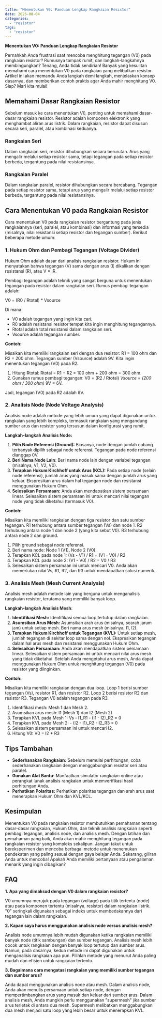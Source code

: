 ```yaml
---
title: "Menentukan V0: Panduan Lengkap Rangkaian Resistor"
date: 2025-08-04
categories: 
  - "resistor"
tags: 
  - "resistor"
---
```


**Menentukan V0: Panduan Lengkap Rangkaian Resistor**

Pernahkah Anda frustrasi saat mencoba menghitung tegangan (V0) pada rangkaian resistor? Rumusnya tampak rumit, dan langkah-langkahnya membingungkan? Tenang, Anda tidak sendirian! Banyak yang kesulitan memahami cara menentukan V0 pada rangkaian yang melibatkan resistor. Artikel ini akan memandu Anda langkah demi langkah, menjelaskan konsep dasarnya, dan memberikan contoh praktis agar Anda mahir menghitung V0. Siap? Mari kita mulai!

## Memahami Dasar Rangkaian Resistor

Sebelum masuk ke cara menentukan V0, penting untuk memahami dasar-dasar rangkaian resistor. Resistor adalah komponen elektronik yang menghambat aliran arus listrik. Dalam rangkaian, resistor dapat disusun secara seri, paralel, atau kombinasi keduanya.

### Rangkaian Seri

Dalam rangkaian seri, resistor dihubungkan secara berurutan. Arus yang mengalir melalui setiap resistor sama, tetapi tegangan pada setiap resistor berbeda, tergantung pada nilai resistansinya.

### Rangkaian Paralel

Dalam rangkaian paralel, resistor dihubungkan secara bercabang. Tegangan pada setiap resistor sama, tetapi arus yang mengalir melalui setiap resistor berbeda, tergantung pada nilai resistansinya.

## Cara Menentukan V0 pada Rangkaian Resistor

Cara menentukan V0 pada rangkaian resistor bergantung pada jenis rangkaiannya (seri, paralel, atau kombinasi) dan informasi yang tersedia (misalnya, nilai resistansi setiap resistor dan tegangan sumber). Berikut beberapa metode umum:

### 1\. Hukum Ohm dan Pembagi Tegangan (Voltage Divider)

Hukum Ohm adalah dasar dari analisis rangkaian resistor. Hukum ini menyatakan bahwa tegangan (V) sama dengan arus (I) dikalikan dengan resistansi (R), atau V = IR.

Pembagi tegangan adalah teknik yang sangat berguna untuk menentukan tegangan pada resistor dalam rangkaian seri. Rumus pembagi tegangan adalah:

V0 = (R0 / Rtotal) \* Vsource

Di mana:

- V0 adalah tegangan yang ingin kita cari.
- R0 adalah resistansi resistor tempat kita ingin menghitung tegangannya.
- Rtotal adalah total resistansi dalam rangkaian seri.
- Vsource adalah tegangan sumber.

**Contoh:**

Misalkan kita memiliki rangkaian seri dengan dua resistor: R1 = 100 ohm dan R2 = 200 ohm. Tegangan sumber (Vsource) adalah 9V. Kita ingin menentukan tegangan (V0) pada R2.

1. Hitung Rtotal: Rtotal = R1 + R2 = 100 ohm + 200 ohm = 300 ohm.
2. Gunakan rumus pembagi tegangan: V0 = (R2 / Rtotal) _Vsource = (200 ohm / 300 ohm)_ 9V = 6V.

Jadi, tegangan (V0) pada R2 adalah 6V.

### 2\. Analisis Node (Node Voltage Analysis)

Analisis node adalah metode yang lebih umum yang dapat digunakan untuk rangkaian yang lebih kompleks, termasuk rangkaian yang mengandung sumber arus dan resistor yang tersusun dalam konfigurasi yang rumit.

**Langkah-langkah Analisis Node:**

1. **Pilih Node Referensi (Ground):** Biasanya, node dengan jumlah cabang terbanyak dipilih sebagai node referensi. Tegangan pada node referensi dianggap 0V.
2. **Beri Nama Node Lain:** Beri nama node lain dengan variabel tegangan (misalnya, V1, V2, V0).
3. **Terapkan Hukum Kirchhoff untuk Arus (KCL):** Pada setiap node (selain node referensi), jumlah arus yang masuk sama dengan jumlah arus yang keluar. Ekspresikan arus dalam hal tegangan node dan resistansi menggunakan Hukum Ohm.
4. **Selesaikan Persamaan:** Anda akan mendapatkan sistem persamaan linear. Selesaikan sistem persamaan ini untuk mencari nilai tegangan node yang tidak diketahui (termasuk V0).

**Contoh:**

Misalkan kita memiliki rangkaian dengan tiga resistor dan satu sumber tegangan. R1 terhubung antara sumber tegangan (Vs) dan node 1. R2 terhubung antara node 1 dan node 2 (yang kita sebut V0). R3 terhubung antara node 2 dan ground.

1. Pilih ground sebagai node referensi.
2. Beri nama node: Node 1 (V1), Node 2 (V0).
3. Terapkan KCL pada node 1: (Vs - V1) / R1 = (V1 - V0) / R2
4. Terapkan KCL pada node 2: (V1 - V0) / R2 = V0 / R3
5. Selesaikan sistem persamaan ini untuk mencari V0. Anda akan memerlukan nilai Vs, R1, R2, dan R3 untuk mendapatkan solusi numerik.

### 3\. Analisis Mesh (Mesh Current Analysis)

Analisis mesh adalah metode lain yang berguna untuk menganalisis rangkaian resistor, terutama yang memiliki banyak loop.

**Langkah-langkah Analisis Mesh:**

1. **Identifikasi Mesh:** Identifikasi semua loop tertutup dalam rangkaian.
2. **Asumsikan Arus Mesh:** Asumsikan arah arus (misalnya, searah jarum jam) untuk setiap mesh. Beri nama arus mesh (misalnya, I1, I2).
3. **Terapkan Hukum Kirchhoff untuk Tegangan (KVL):** Untuk setiap mesh, jumlah tegangan di sekitar loop sama dengan nol. Ekspresikan tegangan dalam hal arus mesh dan resistansi menggunakan Hukum Ohm.
4. **Selesaikan Persamaan:** Anda akan mendapatkan sistem persamaan linear. Selesaikan sistem persamaan ini untuk mencari nilai arus mesh yang tidak diketahui. Setelah Anda mengetahui arus mesh, Anda dapat menggunakan Hukum Ohm untuk menghitung tegangan (V0) pada resistor yang diinginkan.

**Contoh:**

Misalkan kita memiliki rangkaian dengan dua loop. Loop 1 berisi sumber tegangan (Vs), resistor R1, dan resistor R2. Loop 2 berisi resistor R2 dan resistor R3. Tegangan V0 adalah tegangan pada R3.

1. Identifikasi mesh: Mesh 1 dan Mesh 2.
2. Asumsikan arus mesh: I1 (Mesh 1) dan I2 (Mesh 2).
3. Terapkan KVL pada Mesh 1: Vs - I1_R1 - (I1 - I2)_R2 = 0
4. Terapkan KVL pada Mesh 2: - (I2 - I1)_R2 - I2_R3 = 0
5. Selesaikan sistem persamaan ini untuk mencari I2.
6. Hitung V0: V0 = I2 \* R3

## Tips Tambahan

- **Sederhanakan Rangkaian:** Sebelum memulai perhitungan, coba sederhanakan rangkaian dengan menggabungkan resistor seri atau paralel.
- **Gunakan Alat Bantu:** Manfaatkan simulator rangkaian online atau perangkat lunak analisis rangkaian untuk memverifikasi hasil perhitungan Anda.
- **Perhatikan Polaritas:** Perhatikan polaritas tegangan dan arah arus saat menerapkan Hukum Ohm dan KVL/KCL.

## Kesimpulan

Menentukan V0 pada rangkaian resistor membutuhkan pemahaman tentang dasar-dasar rangkaian, Hukum Ohm, dan teknik analisis rangkaian seperti pembagi tegangan, analisis node, dan analisis mesh. Dengan latihan dan pemahaman yang baik, Anda akan mahir menghitung tegangan pada rangkaian resistor yang kompleks sekalipun. Jangan takut untuk bereksperimen dan mencoba berbagai metode untuk menemukan pendekatan yang paling sesuai dengan gaya belajar Anda. Sekarang, giliran Anda untuk mencoba! Apakah Anda memiliki pertanyaan atau pengalaman menarik yang ingin dibagikan?

## FAQ

**1\. Apa yang dimaksud dengan V0 dalam rangkaian resistor?**

V0 umumnya merujuk pada tegangan (voltage) pada titik tertentu (node) atau pada komponen tertentu (misalnya, resistor) dalam rangkaian listrik. "0" seringkali digunakan sebagai indeks untuk membedakannya dari tegangan lain dalam rangkaian.

**2\. Kapan saya harus menggunakan analisis node versus analisis mesh?**

Analisis node umumnya lebih mudah digunakan ketika rangkaian memiliki banyak node (titik sambungan) dan sumber tegangan. Analisis mesh lebih cocok untuk rangkaian dengan banyak loop tertutup dan sumber arus. Namun, pada dasarnya, kedua metode ini dapat digunakan untuk menganalisis rangkaian apa pun. Pilihlah metode yang menurut Anda paling mudah dan efisien untuk rangkaian tertentu.

**3\. Bagaimana cara mengatasi rangkaian yang memiliki sumber tegangan dan sumber arus?**

Anda dapat menggunakan analisis node atau mesh. Dalam analisis node, Anda akan menulis persamaan untuk setiap node, dengan mempertimbangkan arus yang masuk dan keluar dari sumber arus. Dalam analisis mesh, Anda mungkin perlu menggunakan "supermesh" jika sumber arus terletak di antara dua mesh. Supermesh melibatkan menggabungkan dua mesh menjadi satu loop yang lebih besar untuk menerapkan KVL.
